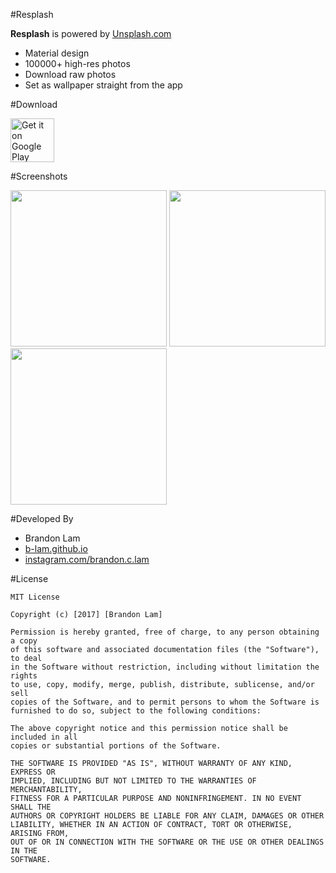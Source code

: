 #Resplash

**Resplash** is powered by [Unsplash.com](https://unsplash.com/)

* Material design
* 100000+ high-res photos
* Download raw photos
* Set as wallpaper straight from the app

#Download

<a href="https://play.google.com/" target="_blank">
<img src="https://play.google.com/intl/en_us/badges/images/generic/en-play-badge.png" alt="Get it on Google Play" height="70"/></a>

#Screenshots

<img src="https://b-lam.github.io/img/portfolio/resplash-screenshot-1.png" width="250">
<img src="https://b-lam.github.io/img/portfolio/resplash-screenshot-2.png" width="250">
<img src="https://b-lam.github.io/img/portfolio/resplash-screenshot-4.png" width="250">

#Developed By

* Brandon Lam 
 * [b-lam.github.io](http://b-lam.github.io)
 * [instagram.com/brandon.c.lam](https://www.instagram.com/brandon.c.lam/)

#License

	MIT License

	Copyright (c) [2017] [Brandon Lam]

	Permission is hereby granted, free of charge, to any person obtaining a copy
	of this software and associated documentation files (the "Software"), to deal
	in the Software without restriction, including without limitation the rights
	to use, copy, modify, merge, publish, distribute, sublicense, and/or sell
	copies of the Software, and to permit persons to whom the Software is
	furnished to do so, subject to the following conditions:

	The above copyright notice and this permission notice shall be included in all
	copies or substantial portions of the Software.

	THE SOFTWARE IS PROVIDED "AS IS", WITHOUT WARRANTY OF ANY KIND, EXPRESS OR
	IMPLIED, INCLUDING BUT NOT LIMITED TO THE WARRANTIES OF MERCHANTABILITY,
	FITNESS FOR A PARTICULAR PURPOSE AND NONINFRINGEMENT. IN NO EVENT SHALL THE
	AUTHORS OR COPYRIGHT HOLDERS BE LIABLE FOR ANY CLAIM, DAMAGES OR OTHER
	LIABILITY, WHETHER IN AN ACTION OF CONTRACT, TORT OR OTHERWISE, ARISING FROM,
	OUT OF OR IN CONNECTION WITH THE SOFTWARE OR THE USE OR OTHER DEALINGS IN THE
	SOFTWARE.

 [Resplash]:http://b-lam.github.io

